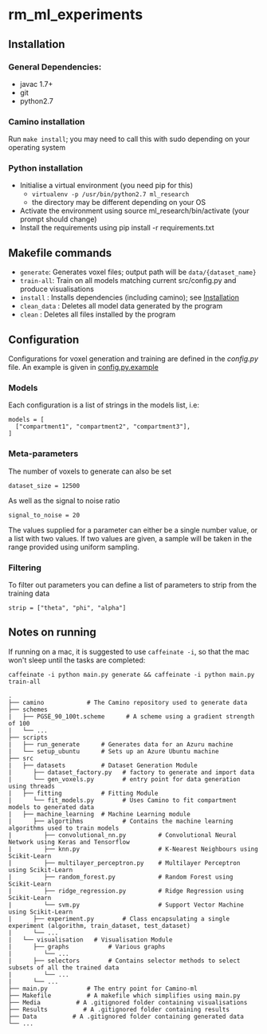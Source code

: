 # rm_ml_experiments

## Installation

### General Dependencies:
  - javac 1.7+
  - git
  - python2.7

### Camino installation
Run `make install`; you may need to call this with sudo depending on
your operating system

### Python installation
- Initialise a virtual environment (you need pip for this)
  - `virtualenv -p /usr/bin/python2.7 ml_research`
  - the directory may be different depending on your OS
- Activate the environment using source ml\_research/bin/activate (your prompt should change)
- Install the requirements using pip install -r requirements.txt

## Makefile commands

- `generate`: Generates voxel files; output path will be `data/{dataset_name}`
- `train-all`: Train on all models matching current src/config.py and
  produce visualisations
- `install` : Installs dependencies (including camino); see [Installation](#Installation)
- `clean_data` : Deletes all model data generated by the program
- `clean` : Deletes all files installed by the program

## Configuration
Configurations for voxel generation and training are defined in the
_config.py_ file. An example is given in [config.py.example](./src/config.py.example)
### Models
Each configuration is a list of strings in the models list, i.e:

```
models = [
  ["compartment1", "compartment2", "compartment3"],
]
```

### Meta-parameters
The number of voxels to generate can also be set

```
dataset_size = 12500
```

As well as the signal to noise ratio

```
signal_to_noise = 20
```

The values supplied for a parameter can either be a single number value, or a list
with two values. If two values are given, a sample will be taken
in the range provided using uniform sampling.

### Filtering
To filter out parameters you can define a list of parameters to strip
from the training data

```
strip = ["theta", "phi", "alpha"]
```
## Notes on running
If running on a mac, it is suggested to use `caffeinate -i`, so that the
mac won't sleep until the tasks are completed:

`caffeinate -i python main.py generate && caffeinate -i python main.py train-all`


```
.
├── camino            # The Camino repository used to generate data
├── schemes
|   ├── PGSE_90_100t.scheme      # A scheme using a gradient strength of 100
|   └── ...
├── scripts
|   ├── run_generate      # Generates data for an Azuru machine
|   └── setup_ubuntu      # Sets up an Azure Ubuntu machine
├── src
|   ├── datasets          # Dataset Generation Module
|      ├── dataset_factory.py   # factory to generate and import data
|      └── gen_voxels.py        # entry point for data generation using threads
|   ├── fitting           # Fitting Module
|      └── fit_models.py        # Uses Camino to fit compartment models to generated data
|   ├── machine_learning  # Machine Learning module
|      ├── algortihms           # Contains the machine learning algorithms used to train models
|         ├── convolutional_nn.py         # Convolutional Neural Network using Keras and Tensorflow
|         ├── knn.py                      # K-Nearest Neighbours using Scikit-Learn
|         ├── multilayer_perceptron.py    # Multilayer Perceptron using Scikit-Learn
|         ├── random_forest.py            # Random Forest using Scikit-Learn
|         ├── ridge_regression.py         # Ridge Regression using Scikit-Learn
|         └── svm.py                      # Support Vector Machine using Scikit-Learn
|      ├── experiment.py        # Class encapsulating a single experiment (algorithm, train_dataset, test_dataset)
|      └── ...
|   └── visualisation   # Visualisation Module
|      ├── graphs           # Various graphs
|         └── ...
|      ├── selectors        # Contains selector methods to select subsets of all the trained data
|         └── ...
|      └── ...
├── main.py           # The entry point for Camino-ml
├── Makefile          # A makefile which simplifies using main.py
├── Media          # A .gitignored folder containing visualisations
├── Results          # A .gitignored folder containing results
├── Data          # A .gitignored folder containing generated data
└── ...
```
